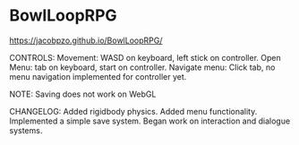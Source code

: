 # BowlLoopRPG

https://jacobpzo.github.io/BowlLoopRPG/

CONTROLS:
Movement: WASD on keyboard, left stick on controller.
Open Menu: tab on keyboard, start on controller.
Navigate menu: Click tab, no menu navigation implemented for controller yet.

NOTE: Saving does not work on WebGL

CHANGELOG:
Added rigidbody physics.
Added menu functionality.
Implemented a simple save system.
Began work on interaction and dialogue systems.
